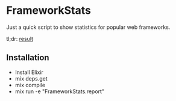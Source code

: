 # FrameworkStats

Just a quick script to show statistics for popular web frameworks.

tl;dr: [result](https://gist.github.com/ono/642463c8fd67927ba599bf9f7e31249e)

## Installation

- Install Elixir
- mix deps.get
- mix compile
- mix run -e "FrameworkStats.report"

